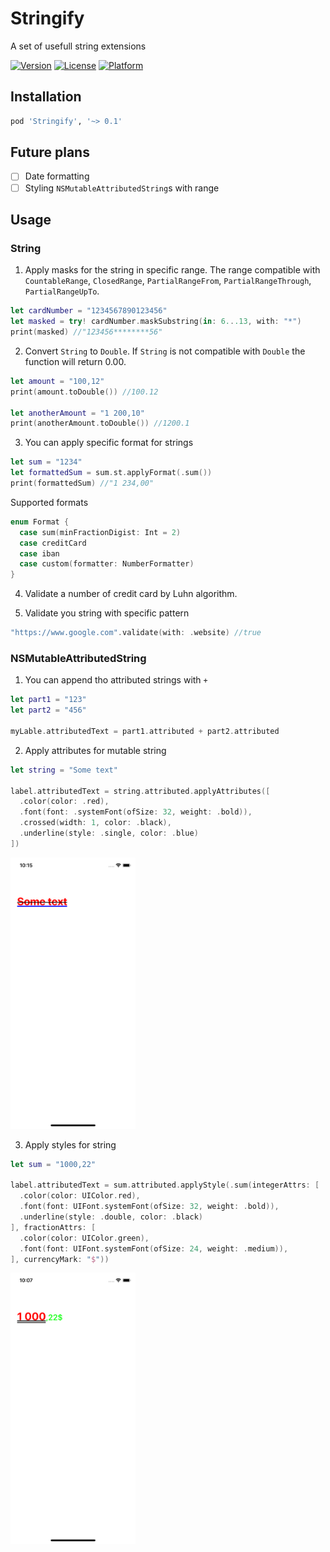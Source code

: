 # Stringify
A set of usefull string extensions

[![Version](https://img.shields.io/cocoapods/v/Stringify)](https://cocoapods.org/pods/Stringify)
[![License](https://img.shields.io/cocoapods/l/Stringify)](https://cocoapods.org/pods/Stringify)
[![Platform](https://img.shields.io/cocoapods/p/Stringify)](https://cocoapods.org/pods/Stringify)

## Installation

```ruby
pod 'Stringify', '~> 0.1'
```

## Future plans
- [ ] Date formatting
- [ ] Styling `NSMutableAttributedString`s with range

## Usage

### String
1. Apply masks for the string in specific range. The range compatible with `CountableRange`, `ClosedRange`, `PartialRangeFrom`, `PartialRangeThrough`, `PartialRangeUpTo`.

```swift
let cardNumber = "1234567890123456"
let masked = try! cardNumber.maskSubstring(in: 6...13, with: "*")
print(masked) //"123456********56"
```

2. Convert `String` to `Double`. If `String` is not compatible with `Double` the function will return 0.00.

``` swift
let amount = "100,12"
print(amount.toDouble()) //100.12

let anotherAmount = "1 200,10"
print(anotherAmount.toDouble()) //1200.1 
``` 

3. You can apply specific format for strings
```swift
let sum = "1234"
let formattedSum = sum.st.applyFormat(.sum())
print(formattedSum) //"1 234,00"
```

Supported formats
```swift
enum Format {
  case sum(minFractionDigist: Int = 2)
  case creditCard
  case iban
  case custom(formatter: NumberFormatter)
}
```

4. Validate a number of credit card by Luhn algorithm.

5. Validate you string with specific pattern

```swift
"https://www.google.com".validate(with: .website) //true
```

### NSMutableAttributedString
1. You can append tho attributed strings with `+`

```swift
let part1 = "123"
let part2 = "456"

myLable.attributedText = part1.attributed + part2.attributed
```

2. Apply attributes for mutable string

```swift
let string = "Some text"

label.attributedText = string.attributed.applyAttributes([
  .color(color: .red),
  .font(font: .systemFont(ofSize: 32, weight: .bold)),
  .crossed(width: 1, color: .black),
  .underline(style: .single, color: .blue)
])
```

<img src="/Screenshots/screenshot2.png" width="200">

3. Apply styles for string

```swift
let sum = "1000,22"

label.attributedText = sum.attributed.applyStyle(.sum(integerAttrs: [
  .color(color: UIColor.red),
  .font(font: UIFont.systemFont(ofSize: 32, weight: .bold)),
  .underline(style: .double, color: .black)
], fractionAttrs: [
  .color(color: UIColor.green),
  .font(font: UIFont.systemFont(ofSize: 24, weight: .medium)),
], currencyMark: "$"))
```

<img src="/Screenshots/screenshot1.png" width="200">
